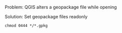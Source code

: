 Problem: QGIS alters a geopackage file while opening

Solution: Set geopackage files readonly
```
chmod 0444 */*.gpkg
```
